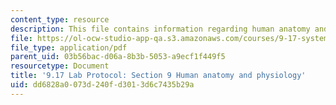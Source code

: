 ```yaml
---
content_type: resource
description: This file contains information regarding human anatomy and physiology.
file: https://ol-ocw-studio-app-qa.s3.amazonaws.com/courses/9-17-systems-neuroscience-lab-spring-2013/dd6828a0073d240fd3013d6c7435b29a_MIT9_17S13_Chapter9.pdf
file_type: application/pdf
parent_uid: 03b56bac-d06a-8b3b-5053-a9ecf1f449f5
resourcetype: Document
title: '9.17 Lab Protocol: Section 9 Human anatomy and physiology'
uid: dd6828a0-073d-240f-d301-3d6c7435b29a
---
```

